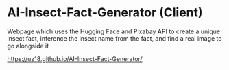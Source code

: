# AI-Insect-Fact-Generator (Client)
Webpage which uses the Hugging Face and Pixabay API to create a unique insect fact, inference the insect name from the fact, and find a real image to go alongside it

https://uz18.github.io/AI-Insect-Fact-Generator/
